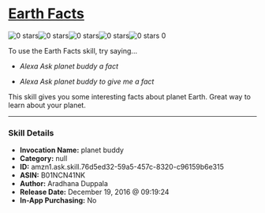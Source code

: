 # [Earth Facts](http://alexa.amazon.com/#skills/amzn1.ask.skill.76d5ed32-59a5-457c-8320-c96159b6e315)
![0 stars](../../images/ic_star_border_black_18dp_1x.png)![0 stars](../../images/ic_star_border_black_18dp_1x.png)![0 stars](../../images/ic_star_border_black_18dp_1x.png)![0 stars](../../images/ic_star_border_black_18dp_1x.png)![0 stars](../../images/ic_star_border_black_18dp_1x.png) 0

To use the Earth Facts skill, try saying...

* *Alexa Ask planet buddy a fact*

* *Alexa Ask planet buddy to give me a fact*

This skill gives you some interesting facts about planet Earth. Great way to learn about your planet.

***

### Skill Details

* **Invocation Name:** planet buddy
* **Category:** null
* **ID:** amzn1.ask.skill.76d5ed32-59a5-457c-8320-c96159b6e315
* **ASIN:** B01NCN41NK
* **Author:** Aradhana Duppala
* **Release Date:** December 19, 2016 @ 09:19:24
* **In-App Purchasing:** No
